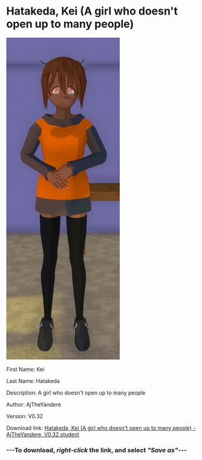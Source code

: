 # Hatakeda, Kei (A girl who doesn't open up to many people)

<img src = "https://raw.githubusercontent.com/Arbiter1223/Daigaku-Gurashi-Custom-Students/master/Students/Files/Hatakeda%2C%20Kei%20(A%20girl%20who%20doesn't%20open%20up%20to%20many%20people).png">

First Name: Kei

Last Name: Hatakeda

Description: A girl who doesn't open up to many people

Author: AjTheYandere

Version: V0.32

Download link: <a href="https://raw.githubusercontent.com/Arbiter1223/Daigaku-Gurashi-Custom-Students/master/Students/Files/Hatakeda%2C%20Kei%20(A%20girl%20who%20doesn't%20open%20up%20to%20many%20people)%20-%20AjTheYandere%2C%20V0.32.student">Hatakeda, Kei (A girl who doesn't open up to many people) - AjTheYandere, V0.32.student</a>

### ---**To download, _right-click_ the link, and select _"Save as"_**---
